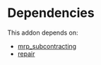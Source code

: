 # Dependencies

This addon depends on:

- [mrp_subcontracting](../../../../odoo-bringout-oca-ocb-mrp_subcontracting)
- [repair](../../../../../oca-ocb-core/odoo-bringout-oca-ocb-repair)
